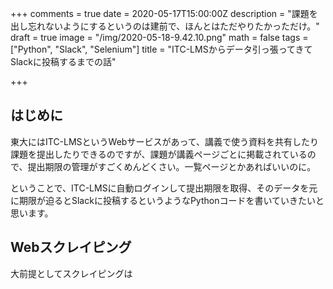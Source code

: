 +++
comments = true
date = 2020-05-17T15:00:00Z
description = "課題を出し忘れないようにするというのは建前で、ほんとはただやりたかっただけ。"
draft = true
image = "/img/2020-05-18-9.42.10.png"
math = false
tags = ["Python", "Slack", "Selenium"]
title = "ITC-LMSからデータ引っ張ってきてSlackに投稿するまでの話"

+++
## はじめに

東大にはITC-LMSというWebサービスがあって、講義で使う資料を共有したり課題を提出したりできるのですが、課題が講義ページごとに掲載されているので、提出期限の管理がすごくめんどくさい。一覧ページとかあればいいのに。

ということで、ITC-LMSに自動ログインして提出期限を取得、そのデータを元に期限が迫るとSlackに投稿するというようなPythonコードを書いていきたいと思います。

## Webスクレイピング

大前提としてスクレイピングは
